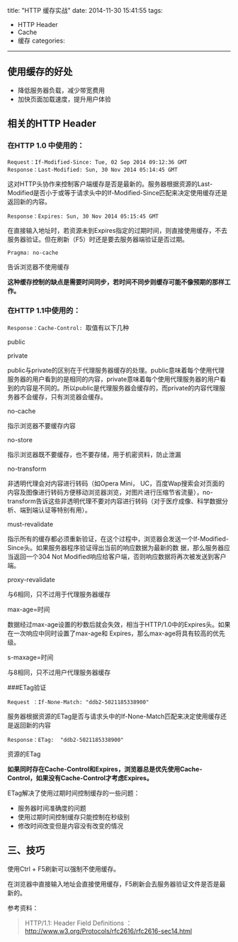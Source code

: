 title: "HTTP 缓存实战"
date: 2014-11-30 15:41:55
tags: 
- HTTP Header
- Cache
- 缓存
categories: 
---

## 使用缓存的好处

- 降低服务器负载，减少带宽费用
- 加快页面加载速度，提升用户体验

## 相关的HTTP Header

### 在HTTP 1.0 中使用的：

```
Request：If-Modified-Since: Tue, 02 Sep 2014 09:12:36 GMT
Response：Last-Modified: Sun, 30 Nov 2014 05:14:45 GMT
```

这对HTTP头协作来控制客户端缓存是否是最新的。服务器根据资源的Last-Modified是否小于或等于请求头中的If-Modified-Since匹配来决定使用缓存还是返回新的内容。

```
Response：Expires: Sun, 30 Nov 2014 05:15:45 GMT
```

在直接输入地址时，若资源未到Expires指定的过期时间，则直接使用缓存，不去服务器验证。但在刷新（F5）时还是要去服务器端验证是否过期。

```
Pragma: no-cache
```

告诉浏览器不使用缓存

**这种缓存控制的缺点是需要时间同步，若时间不同步则缓存可能不像预期的那样工作。**

### 在HTTP 1.1中使用的：

`Response：Cache-Control: `取值有以下几种

public

private

public与private的区别在于代理服务器缓存的处理。public意味着每个使用代理服务器的用户看到的是相同的内容，private意味着每个使用代理服务器的用户看到的内容是不同的。所以public是代理服务器会缓存的，而private的内容代理服务器不会缓存，只有浏览器会缓存。

no-cache

指示浏览器不要缓存内容

no-store

指示浏览器既不要缓存，也不要存储，用于机密资料，防止泄漏

no-transform

非透明代理会对内容进行转码（如Opera Mini， UC，百度Wap搜索会对页面的内容及图像进行转码方便移动浏览器浏览，对图片进行压缩节省流量），no-transform告诉这些非透明代理不要对内容进行转码（对于医疗成像、科学数据分析、端到端认证等特别有用）。

must-revalidate

指示所有的缓存都必须重新验证，在这个过程中，浏览器会发送一个If-Modified-Since头。如果服务器程序验证得出当前的响应数据为最新的数 据，那么服务器应当返回一个304  Not Modified响应给客户端，否则响应数据将再次被发送到客户端。

proxy-revalidate

与6相同，只不过用于代理服务器缓存

max-age=时间

数据经过max-age设置的秒数后就会失效，相当于HTTP/1.0中的Expires头。如果在一次响应中同时设置了max-age和 Expires，那么max-age将具有较高的优先级。

s-maxage=时间

与8相同，只不过用户代理服务器缓存

###ETag验证

```
Request ：If-None-Match: "ddb2-5021185338900"
```

服务器根据资源的ETag是否与请求头中的If-None-Match匹配来决定使用缓存还是返回新的内容

```
Response：ETag:  "ddb2-5021185338900"
```

资源的ETag

**如果同时存在Cache-Control和Expires，浏览器总是优先使用Cache-Control，如果没有Cache-Control才考虑Expires。**

ETag解决了使用过期时间控制缓存的一些问题：

- 服务器时间准确度的问题
- 使用过期时间控制缓存只能控制在秒级别
- 修改时间改变但是内容没有改变的情况

## 三、技巧

使用Ctrl + F5刷新可以强制不使用缓存。

在浏览器中直接输入地址会直接使用缓存，F5刷新会去服务器验证文件是否是最新的。

 

参考资料：

> HTTP/1.1: Header Field Definitions ：<http://www.w3.org/Protocols/rfc2616/rfc2616-sec14.html>